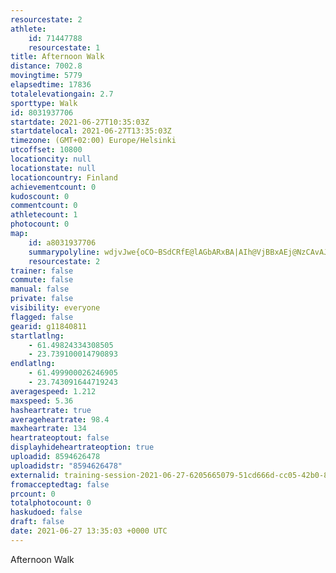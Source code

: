 ```yaml
---
resourcestate: 2
athlete:
    id: 71447788
    resourcestate: 1
title: Afternoon Walk
distance: 7002.8
movingtime: 5779
elapsedtime: 17836
totalelevationgain: 2.7
sporttype: Walk
id: 8031937706
startdate: 2021-06-27T10:35:03Z
startdatelocal: 2021-06-27T13:35:03Z
timezone: (GMT+02:00) Europe/Helsinki
utcoffset: 10800
locationcity: null
locationstate: null
locationcountry: Finland
achievementcount: 0
kudoscount: 0
commentcount: 0
athletecount: 1
photocount: 0
map:
    id: a8031937706
    summarypolyline: wdjvJwe{oCO~BSdCRfE@lAGbARxBA|AIh@VjBBxAEj@NzCAvAJb@M\AVFPMbA?|@IPGbA?nAFn@@|@`AlAdA\jAFPLBbBj@FL~@Vx@?GMIH~@Vz@Er@Dj@KT@HQ\_@nA@x@St@FdAK`@@nCPZXE?pALH@\Zn@FXDz@L\PvAAj@VxA`@RBKARFBFO?UL@?q@Ky@@]?dAE\DJVLLULCH]F@A]F@Hk@D??OAQa@]Kz@O@EfAYb@C`@ITC`@Qr@SLe@h@EhA@l@Od@Ll@Bj@C@BKQY[TOj@MxADd@r@zB\n@RrCFZFUH@FMEnAMn@E`B@hEBd@HXDlAO|B@d@KhBIR]R}@_@_@Do@SaA}AOGo@yAMMOLYx@?RLPPt@H@CLXj@Eh@FZJJC\JXFf@@|@E\DNANQCC|@MPSt@[h@_@]a@aBu@WQc@NYDeAHAEGTk@FT]OTSAg@SkASg@OMy@yAUAK|@Wl@SLMx@c@Lu@S{@|@Ed@TdAFPBMC[MQG@G\InAKXIh@Dj@FFGDa@z@_@FENJAKDQOFJa@R?VNGHUK@BGIBOOOg@i@i@a@eAAWEVNh@CYSFBAFF@MG?]PGVAdA@tBTbAg@zBNb@ANBADYIASFOV_BxDOTSt@gAxA{AhDOFYi@cACUe@_@a@@]Ab@j@`BYXk@o@IYM?e@o@a@YSc@MCQVa@y@o@lBAXJOl@aCBa@Ey@I]_@S_@e@g@IMUG@EQDiANmA?WTy@Tc@Hk@?a@Mo@@a@KUH{CGOI??F@KIQGDgAc@LiAMo@YGIw@UJq@nBDW[CSEPBKHBBLI@_@VyAJ}Aj@qDPgCj@_ChA}I^sB^u@Jk@tDcKBU^u@BSJCALJ{@Tm@\_BJw@PYTeALaAp@}BXu@VqAVw@f@_Ah@_Cr@sB^y@RaBVg@Ji@FVBKXbABa@EDFABOXCHMRcAh@x@VGLU@k@OSAw@De@Ec@^gDDyAH_@EkAB}@O{@LQHoAHaB?gBKi@YcDGuACuDIi@Oe@a@uCM]DIMs@?y@I_@?}@DY~@_APq@NEJ[PDRoABeBJ{@AUY]WCUw@@s@AeALo@UKNASuABUTHOUC_@BMGg@Qc@DoA[sB@u@I]CsA
    resourcestate: 2
trainer: false
commute: false
manual: false
private: false
visibility: everyone
flagged: false
gearid: g11840811
startlatlng:
    - 61.49824334308505
    - 23.739100014790893
endlatlng:
    - 61.499900026246905
    - 23.743091644719243
averagespeed: 1.212
maxspeed: 5.36
hasheartrate: true
averageheartrate: 98.4
maxheartrate: 134
heartrateoptout: false
displayhideheartrateoption: true
uploadid: 8594626478
uploadidstr: "8594626478"
externalid: training-session-2021-06-27-6205665079-51cd666d-cc05-42b0-8e9c-33ddde6ea23f.fit
fromacceptedtag: false
prcount: 0
totalphotocount: 0
haskudoed: false
draft: false
date: 2021-06-27 13:35:03 +0000 UTC
---
```

Afternoon Walk